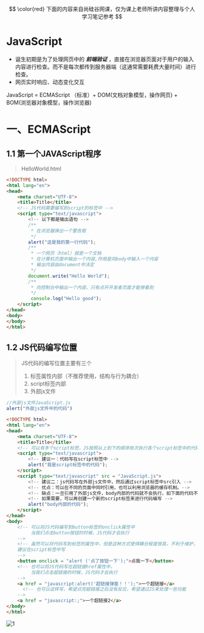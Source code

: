 $$
  \color{red} 下面的内容来自尚硅谷网课，仅为课上老师所讲内容整理与个人学习笔记参考
$$

# JavaScript

* 诞生初期是为了处理网页中的 ***前端验证*** ，直接在浏览器页面对于用户的输入内容进行检查。而不是每次都传到服务器端（这通常需要耗费大量时间）进行检查。
* 网页实时响应、动态变化交互

JavaScript = ECMAScript （标准）+ DOM(文档对象模型，操作网页) + BOM(浏览器对象模型，操作浏览器)


# 一、ECMAScript

## 1.1 第一个JAVAScript程序

> HelloWorld.html

```html
<!DOCTYPE html>
<html lang="en">
<head>
    <meta charset="UTF-8">
    <title>Title</title>
    <!-- JS代码需要编写到script的标签中 -->
    <script type="text/javascript">
        <!-- 以下都是输出语句 -->
        /**
         * 在浏览器弹出一个警告框
         */
        alert("这是我的第一行代码");
        /**
         * 一个网页（html）就是一个文档
         * 在计算机页面中输出一个内容,作用是向body中输入一个内容
         * 输出内容由document中决定
         */
        document.write("Hello World");
        /**
         * 向控制台中输出一个内容，只有点开开发者页面才能够看到
         */
         console.log("Hello good");
    </script>
</head>
<body>
</body>
</html>
```

## 1.2 JS代码编写位置

> JS代码的编写位置主要有三个
>
> 1. 标签属性内部（不推荐使用，结构与行为耦合）
> 2. script标签内部
> 3. 外部js文件

```javascript
//外部js文件JavaScript.js
alert("外部js文件中的代码")
```

```html
<!DOCTYPE html>
<html lang="en">
<head>
    <meta charset="UTF-8">
    <title>Title</title>
    <!-- 可以有多个script标签，JS按照从上到下的顺序依次执行各个script标签中的代码 -->
    <script type="text/javascript">
        <!-- 建议一：代码写在script标签中 -->
    	alert("我是script标签中的代码");
    </script>
    <script type="text/javascript" src = "JavaScript.js">
    	<!-- 建议二：js代码写在外部js文件中，然后通过script标签中src引入 -->
        <!-- 优点：可以在不同的页面中同时引用，也可以利用浏览器的缓存机制。-->
        <!-- 缺点：一旦引用了外部js文件，body内部的代码就不会执行，如下面的代码不会执行 -->
        <!-- 如果需要，可以再创建一个新的script标签来进行代码编写 -->
        alert("body内部的代码");
    </script>
</head>
<body>
    <!-- 可以将JS代码编写到button标签的onclick属性中
		 当我们点击button按钮的时候，JS代码才会执行
	-->
    <!-- 虽然可以将代码写到标签的属性中，但是这种方式使得耦合程度很高，不利于维护，不建议 
	建议在script标签中写
	-->
    <button onclick = "alert ('点了按钮一下');">点我一下</button>
    <!-- 也可以将JS代码写在超链接href属性中，
		 当我们点击超链接的时候，JS代码才会执行
	-->
    <a href = "javascript:alert('超链接弹窗！！');">一个超链接</a>
      <!-- 也可以这样写，希望点完超链接之后没有反应，希望通过JS来处理一些功能
	-->
    <a href = "javascript:;">一个超链接2</a>
</body>
</html>
```

![1](https://github.com/Seriendipity/Learning-Note/blob/main/JAVAScript%E5%AD%A6%E4%B9%A0%E7%AC%94%E8%AE%B0/ECAScript/pictures/1.png)
